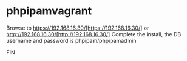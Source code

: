 # phpipamvagrant


Browse to https://192.168.16.30/[https://192.168.16.30/] or http://192.168.16.30/[http://192.168.16.30/]
Complete the install, the DB username and password is phpipam/phpipamadmin

FIN
